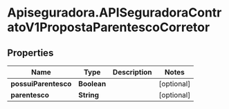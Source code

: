 # Apiseguradora.APISeguradoraContratoV1PropostaParentescoCorretor

## Properties
Name | Type | Description | Notes
------------ | ------------- | ------------- | -------------
**possuiParentesco** | **Boolean** |  | [optional] 
**parentesco** | **String** |  | [optional] 


